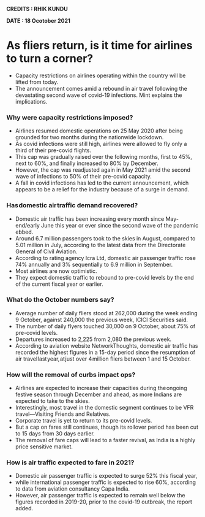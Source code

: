 **CREDITS : RHIK KUNDU**

**DATE : 18 Ocotober 2021**

# As fliers return, is it time for airlines to turn a corner?
- Capacity restrictions on airlines operating within the country will be lifted from today.
- The announcement comes amid a rebound in air travel following the devastating second wave of covid-19 infections. Mint explains the implications.

### Why were capacity restrictions imposed?
- Airlines resumed domestic operations on 25 May 2020 after being grounded for two months during the nationwide lockdown.
- As covid infections were still high, airlines were allowed to fly only a third of their pre-covid flights.
- This cap was gradually raised over the following months, first to 45%, next to 60%, and finally increased to 80% by December.
- However, the cap was readjusted again in May 2021 amid the second wave of infections to 50% of their pre-covid capacity.
- A fall in covid infections has led to the current announcement, which appears to be a relief for the industry because of a surge in demand.

### Has domestic air traffic demand recovered?
- Domestic air traffic has been increasing every month since May-end/early June this year or ever since the second wave of the pandemic ebbed.
- Around 6.7 million passengers took to the skies in August, compared to 5.01 million in July, according to the latest data from the Directorate General of Civil Aviation.
- According to rating agency Icra Ltd, domestic air passenger traffic rose 74% annually and 3% sequentially to 6.9 million in September.
- Most airlines are now optimistic.
- They expect domestic traffic to rebound to pre-covid levels by the end of the current fiscal year or earlier.

### What do the October numbers say?
- Average number of daily fliers stood at 262,000 during the week ending 9 October, against 240,000 the previous week, ICICI Securities said.
- The number of daily flyers touched 30,000 on 9 October, about 75% of pre-covid levels.
- Departures increased to 2,225 from 2,080 the previous week.
- According to aviation website NetworkThoughts, domestic air traffic has recorded the highest figures in a 15-day period since the resumption of air travel last year, at just over 4 million fliers between 1 and 15 October.

### How will the removal of curbs impact ops?
- Airlines are expected to increase their capacities during the ongoing festive season through December and ahead, as more Indians are expected to take to the skies.
- Interestingly, most travel in the domestic segment continues to be VFR travel—Visiting Friends and Relatives.
- Corporate travel is yet to return to its pre-covid levels.
- But a cap on fares still continues, though its rollover period has been cut to 15 days from 30 days earlier.
- The removal of fare caps will lead to a faster revival, as India is a highly price sensitive market.

### How is air traffic expected to fare in 2021?
- Domestic air passenger traffic is expected to surge 52% this fiscal year,
- while international passenger traffic is expected to rise 60%, according to data from aviation consultancy Capa India.
- However, air passenger traffic is expected to remain well below the figures recorded in 2019-20, prior to the covid-19 outbreak, the report added.
